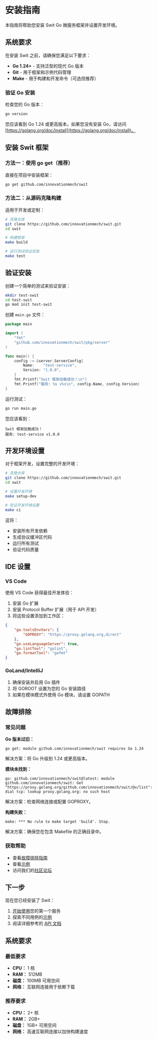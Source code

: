 # 安装指南

本指南将帮助您安装 Swit Go 微服务框架并设置开发环境。

## 系统要求

在安装 Swit 之前，请确保您满足以下要求：

- **Go 1.24+** - 支持泛型的现代 Go 版本
- **Git** - 用于框架和示例代码管理
- **Make** - 用于构建和开发命令（可选但推荐）

### 验证 Go 安装

检查您的 Go 版本：

```bash
go version
```

您应该看到 Go 1.24 或更高版本。如果您没有安装 Go，请访问 [https://golang.org/doc/install](https://golang.org/doc/install)。

## 安装 Swit 框架

### 方法一：使用 go get（推荐）

直接在项目中安装框架：

```bash
go get github.com/innovationmech/swit
```

### 方法二：从源码克隆构建

适用于开发或定制：

```bash
# 克隆仓库
git clone https://github.com/innovationmech/swit.git
cd swit

# 构建框架
make build

# 运行测试验证安装
make test
```

## 验证安装

创建一个简单的测试来验证安装：

```bash
mkdir test-swit
cd test-swit
go mod init test-swit
```

创建 `main.go` 文件：

```go
package main

import (
    "fmt"
    "github.com/innovationmech/swit/pkg/server"
)

func main() {
    config := &server.ServerConfig{
        Name:    "test-service",
        Version: "1.0.0",
    }
    fmt.Printf("Swit 框架加载成功！\n")
    fmt.Printf("服务: %s v%s\n", config.Name, config.Version)
}
```

运行测试：

```bash
go run main.go
```

您应该看到：
```
Swit 框架加载成功！
服务: test-service v1.0.0
```

## 开发环境设置

对于框架开发，设置完整的开发环境：

```bash
# 克隆仓库
git clone https://github.com/innovationmech/swit.git
cd swit

# 设置开发环境
make setup-dev

# 验证开发环境设置
make ci
```

这将：
- 安装所有开发依赖
- 生成协议缓冲区代码
- 运行所有测试
- 验证代码质量

## IDE 设置

### VS Code

使用 VS Code 获得最佳开发体验：

1. 安装 Go 扩展
2. 安装 Protocol Buffer 扩展（用于 API 开发）
3. 将这些设置添加到工作区：

```json
{
    "go.toolsEnvVars": {
        "GOPROXY": "https://proxy.golang.org,direct"
    },
    "go.useLanguageServer": true,
    "go.lintTool": "golint",
    "go.formatTool": "gofmt"
}
```

### GoLand/IntelliJ

1. 确保安装并启用 Go 插件
2. 将 GOROOT 设置为您的 Go 安装路径
3. 如果在模块模式外使用 Go 模块，请设置 GOPATH

## 故障排除

### 常见问题

**Go 版本过旧：**
```
go get: module github.com/innovationmech/swit requires Go 1.24
```
解决方案：将 Go 升级到 1.24 或更高版本。

**模块未找到：**
```
go: github.com/innovationmech/swit@latest: module github.com/innovationmech/swit: Get "https://proxy.golang.org/github.com/innovationmech/swit/@v/list": dial tcp: lookup proxy.golang.org: no such host
```
解决方案：检查网络连接或配置 GOPROXY。

**构建失败：**
```
make: *** No rule to make target 'build'. Stop.
```
解决方案：确保您在包含 Makefile 的正确目录中。

### 获取帮助

- 查看[故障排除指南](./troubleshooting.md)
- 查看[示例](/zh/examples/)
- 访问我们的[社区论坛](/zh/community/)

## 下一步

现在您已经安装了 Swit：

1. [开始使用](./getting-started.md)您的第一个服务
2. 探索不同用例的[示例](/zh/examples/)
3. 阅读详细参考的 [API 文档](/zh/api/)

## 系统要求

### 最低要求
- **CPU：** 1 核
- **RAM：** 512MB
- **磁盘：** 100MB 可用空间
- **网络：** 互联网连接用于依赖下载

### 推荐要求
- **CPU：** 2+ 核
- **RAM：** 2GB+
- **磁盘：** 1GB+ 可用空间
- **网络：** 高速互联网连接以加快构建速度